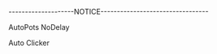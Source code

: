 --------------------NOTICE---------------------------------





AutoPots NoDelay





Auto Clicker
